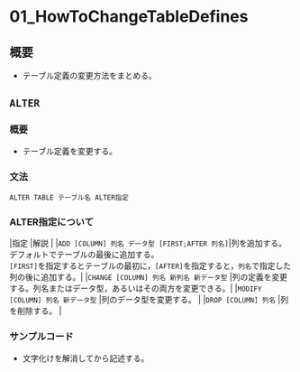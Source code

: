 01\_HowToChangeTableDefines
===

## 概要

- テーブル定義の変更方法をまとめる。

## `ALTER`

### 概要

- テーブル定義を変更する。

### 文法

`ALTER TABLE テーブル名 ALTER指定`

### ALTER指定について

|指定                                           |解説                                                                  |
|`ADD [COLUMN] 列名 データ型 [FIRST;AFTER 列名]`|列を追加する。デフォルトでテーブルの最後に追加する。<br>`[FIRST]`を指定するとテーブルの最初に，`[AFTER]`を指定すると，`列名`で指定した列の後に追加する。|
|`CHANGE [COLUMN] 列名 新列名 新データ型`       |列の定義を変更する。列名またはデータ型，あるいはその両方を変更できる。|
|`MODIFY [COLUMN] 列名 新データ型`              |列のデータ型を変更する。                                              |
|`DROP [COLUMN] 列名`                           |列を削除する。                                                        |

### サンプルコード

- 文字化けを解消してから記述する。
